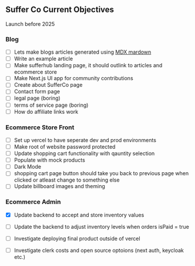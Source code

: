 ## Suffer Co Current Objectives

Launch before 2025

### Blog 

- [ ] Lets make blogs articles generated using [MDX mardown](https://www.youtube.com/watch?v=YC6LqIYVHxI)
- [ ] Write an example article
- [ ] Make sufferhub landing page, it should outlink to articles and ecommerce store
- [ ] Make Next.js UI app for community contributions
- [ ] Create about SufferCo page
- [ ] Contact form page
- [ ] legal page (boring) 
- [ ] terms of service page (boring)
- [ ] How do affiliate links work

### Ecommerce Store Front

- [ ] Set up vercel to have seperate dev and prod environments
- [ ] Make root of website password protected
- [ ] Update shopping cart functionality with qauntity selection
- [ ] Populate with mock products
- [ ] Dark Mode
- [ ] shopping cart page button should take you back to previous page when clicked or atleast change to something else
- [ ] Update billboard images and theming 

### Ecommerce Admin

- [x] Update backend to accept and store inventory values
- [ ] Update the backend to adjust inventory levels when orders isPaid = true
- [ ] Investigate deploying final product outside of vercel 
- [ ] Investigate clerk costs and open source optoions (next auth, keycloak etc.)

